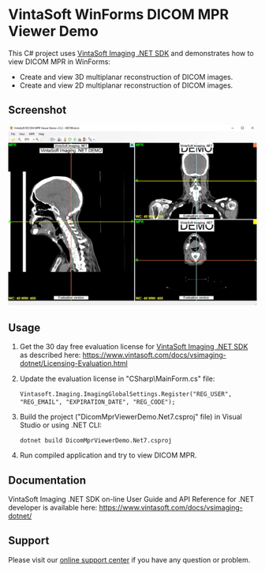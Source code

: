 # VintaSoft WinForms DICOM MPR Viewer Demo

This C# project uses <a href="https://www.vintasoft.com/vsimaging-dotnet-index.html">VintaSoft Imaging .NET SDK</a> and demonstrates how to view DICOM MPR in WinForms:
* Create and view 3D multiplanar reconstruction of DICOM images.
* Create and view 2D multiplanar reconstruction of DICOM images.


## Screenshot
<img src="vintasoft-dicom-mpr-viewer-demo.png" alt="VintaSoft DICOM MPR Viewer Demo">


## Usage
1. Get the 30 day free evaluation license for <a href="https://www.vintasoft.com/vsimaging-dotnet-index.html" target="_blank">VintaSoft Imaging .NET SDK</a> as described here: <a href="https://www.vintasoft.com/docs/vsimaging-dotnet/Licensing-Evaluation.html" target="_blank">https://www.vintasoft.com/docs/vsimaging-dotnet/Licensing-Evaluation.html</a>

2. Update the evaluation license in "CSharp\MainForm.cs" file:
   ```
   Vintasoft.Imaging.ImagingGlobalSettings.Register("REG_USER", "REG_EMAIL", "EXPIRATION_DATE", "REG_CODE");
   ```

3. Build the project ("DicomMprViewerDemo.Net7.csproj" file) in Visual Studio or using .NET CLI:
   ```
   dotnet build DicomMprViewerDemo.Net7.csproj
   ```

4. Run compiled application and try to view DICOM MPR.


## Documentation
VintaSoft Imaging .NET SDK on-line User Guide and API Reference for .NET developer is available here: https://www.vintasoft.com/docs/vsimaging-dotnet/


## Support
Please visit our <a href="https://myaccount.vintasoft.com/">online support center</a> if you have any question or problem.
